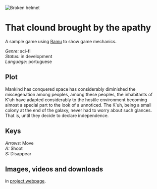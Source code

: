 ![Broken helmet](https://i.imgur.com/6rbBCMt.png)   
# That clound brought by the apathy 

A sample game using [Ramu](https://github.com/HermesPasser/ramu) to show game mechanics.


*Genre:* sci-fi  
*Status:* in development  
*Language:* portuguese  

## Plot 

Mankind has conquered space has considerably diminished the miscegenation among peoples, among these peoples, the inhabitants of K'uh have adapted considerably to the hostile environment becoming almost a special part to the look of a unnoticed. The K'uh, being a small colony at the end of the galaxy, never had to worry about such glances. That is, until they decide to declare independence.

## Keys

*Arrows:* Move  
*A:* Shoot  
*S:* Disappear  

## Images, videos and downloads  

in [project webpage](https://hermespasser.github.io/p/apathycloud).
